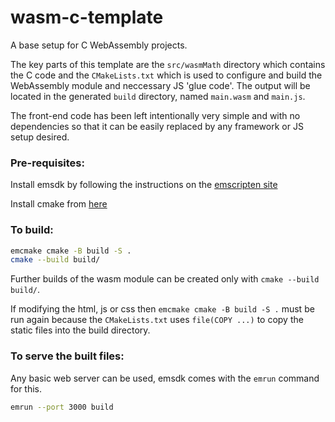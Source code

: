# wasm-c-template

A base setup for C WebAssembly projects.

The key parts of this template are the `src/wasmMath` directory which contains the C code and the `CMakeLists.txt` which is used to configure and build the WebAssembly module and neccessary JS 'glue code'. The output will be located in the generated `build` directory, named `main.wasm` and `main.js`.

The front-end code has been left intentionally very simple and with no dependencies so that it can be easily replaced by any framework or JS setup desired.

### Pre-requisites:
Install emsdk by following the instructions on the
[emscripten site](https://emscripten.org/docs/getting_started/downloads.html)

Install cmake from [here](https://cmake.org/download/)

### To build:
```sh
emcmake cmake -B build -S .
cmake --build build/
```
Further builds of the wasm module can be created only with `cmake --build build/`.

If modifying the html, js or css then `emcmake cmake -B build -S .` must be run again because the `CMakeLists.txt` uses `file(COPY ...)` to copy the static files into the build directory.

### To serve the built files:
Any basic web server can be used, emsdk comes with the `emrun` command for this.
```sh
emrun --port 3000 build
```
